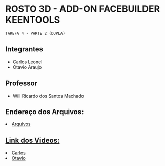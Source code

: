 # ROSTO 3D - ADD-ON FACEBUILDER KEENTOOLS

`TAREFA 4 - PARTE 2 (DUPLA)`

## Integrantes

- Carlos Leonel
- Otavio Araujo

## Professor

- Will Ricardo dos Santos Machado

## Endereço dos Arquivos:
<li><a href="arquivos">Arquivos</li>

## Link dos Videos:
<li><a href="https://www.youtube.com/watch?v=CDTNekBBsnM&ab_channel=CarlosEduardoLeonel">Carlos</li>
<li><a href="#">Otavio</li>
